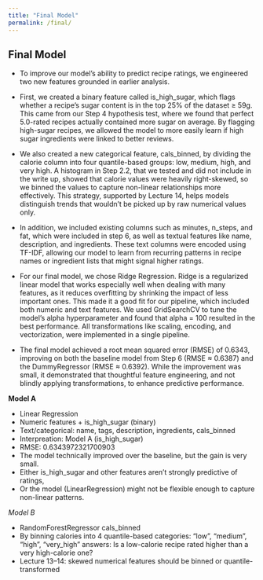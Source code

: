 ```yaml
---
title: "Final Model"
permalink: /final/
---
```


## Final Model

- To improve our model’s ability to predict recipe ratings, we engineered two new features grounded in earlier analysis.

- First, we created a binary feature called is_high_sugar, which flags whether a recipe’s sugar content is in the top 25% of the dataset ≥ 59g. This came from our Step 4 hypothesis test, where we found that perfect 5.0-rated recipes actually contained more sugar on average. By flagging high-sugar recipes, we allowed the model to more easily learn if high sugar ingredients were linked to better reviews.

- We also created a new categorical feature, cals_binned, by dividing the calorie column into four quantile-based groups: low, medium, high, and very high. A histogram in Step 2.2, that we tested and did not include in the write up, showed that calorie values were heavily right-skewed, so we binned the values to capture non-linear relationships more effectively. This strategy, supported by Lecture 14, helps models distinguish trends that wouldn’t be picked up by raw numerical values only.

- In addition, we included existing columns such as minutes, n_steps, and fat, which were included in step 6, as well as textual features like name, description, and ingredients. These text columns were encoded using TF-IDF, allowing our model to learn from recurring patterns in recipe names or ingredient lists that might signal higher ratings.

- For our final model, we chose Ridge Regression. Ridge is a regularized linear model that works especially well when dealing with many features, as it reduces overfitting by shrinking the impact of less important ones. This made it a good fit for our pipeline, which included both numeric and text features. We used GridSearchCV to tune the model’s alpha hyperparameter and found that alpha = 100 resulted in the best performance. All transformations like scaling, encoding, and vectorization, were implemented in a single pipeline.

- The final model achieved a root mean squared error (RMSE) of 0.6343, improving on both the baseline model from Step 6 (RMSE ≈ 0.6387) and the DummyRegressor (RMSE ≈ 0.6392). While the improvement was small, it demonstrated that thoughtful feature engineering, and not blindly applying transformations, to enhance predictive performance.

**Model A**

- Linear Regression
- Numeric features + is_high_sugar (binary)
- Text/categorical: name, tags, description, ingredients, cals_binned 
- Interpreation: Model A (is_high_sugar) 
- RMSE: 0.6343972321700903
- The model technically improved over the baseline, but the gain is very small.
- Either is_high_sugar and other features aren’t strongly predictive of ratings,
- Or the model (LinearRegression) might not be flexible enough to capture non-linear patterns.

*Model B*

- RandomForestRegressor cals_binned
- By binning calories into 4 quantile-based categories: “low”, “medium”, “high”, “very_high” answers: Is a low-calorie recipe rated higher than a very high-calorie one?
- Lecture 13–14: skewed numerical features should be binned or quantile-transformed

